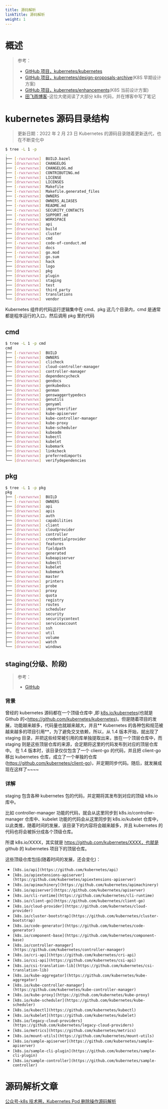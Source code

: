 ```yaml
---
title: 源码解析
linkTitle: 源码解析
weight: 1
---
```


# 概述

> 参考：
>
> - [GitHub 项目，kubernetes/kubernetes](https://github.com/kubernetes/kubernetes)
> - [GitHub 项目，kubernetes/design-proposals-archive](https://github.com/kubernetes/design-proposals-archive)(K8S 早期设计方案)
> - [GitHub 项目，kubernetes/enhancements](https://github.com/kubernetes/enhancements/)(K8S 当前设计方案)
> - [田飞雨博客](https://blog.tianfeiyu.com/source-code-reading-notes/)-这位大佬阅读了大部分 k8s 代码，并在博客中写了笔记

# kubernetes 源码目录结构

> 更新日期：2022 年 2 月 23 日
> Kubernetes 的源码目录随着更新迭代，也在不断变化中

```bash
$ tree -L 1 -p
.
├── [-rwxrwxrwx]  BUILD.bazel
├── [drwxrwxrwx]  CHANGELOG
├── [-rwxrwxrwx]  CHANGELOG.md
├── [-rwxrwxrwx]  CONTRIBUTING.md
├── [-rwxrwxrwx]  LICENSE
├── [drwxrwxrwx]  LICENSES
├── [-rwxrwxrwx]  Makefile
├── [-rwxrwxrwx]  Makefile.generated_files
├── [-rwxrwxrwx]  OWNERS
├── [-rwxrwxrwx]  OWNERS_ALIASES
├── [-rwxrwxrwx]  README.md
├── [-rwxrwxrwx]  SECURITY_CONTACTS
├── [-rwxrwxrwx]  SUPPORT.md
├── [-rwxrwxrwx]  WORKSPACE
├── [drwxrwxrwx]  api
├── [drwxrwxrwx]  build
├── [drwxrwxrwx]  cluster
├── [drwxrwxrwx]  cmd
├── [-rwxrwxrwx]  code-of-conduct.md
├── [drwxrwxrwx]  docs
├── [-rwxrwxrwx]  go.mod
├── [-rwxrwxrwx]  go.sum
├── [drwxrwxrwx]  hack
├── [drwxrwxrwx]  logo
├── [drwxrwxrwx]  pkg
├── [drwxrwxrwx]  plugin
├── [drwxrwxrwx]  staging
├── [drwxrwxrwx]  test
├── [drwxrwxrwx]  third_party
├── [drwxrwxrwx]  translations
└── [drwxrwxrwx]  vendor
```

Kubernetes 组件的代码运行逻辑集中在 cmd、pkg 这几个目录内，cmd 是通常都是程序运行的入口，然后调用 pkg 里的代码

## cmd

```bash
$ tree -L 1 -p cmd
cmd
├── [-rwxrwxrwx]  BUILD
├── [-rwxrwxrwx]  OWNERS
├── [drwxrwxrwx]  clicheck
├── [drwxrwxrwx]  cloud-controller-manager
├── [drwxrwxrwx]  controller-manager
├── [drwxrwxrwx]  dependencycheck
├── [drwxrwxrwx]  gendocs
├── [drwxrwxrwx]  genkubedocs
├── [drwxrwxrwx]  genman
├── [drwxrwxrwx]  genswaggertypedocs
├── [drwxrwxrwx]  genutils
├── [drwxrwxrwx]  genyaml
├── [drwxrwxrwx]  importverifier
├── [drwxrwxrwx]  kube-apiserver
├── [drwxrwxrwx]  kube-controller-manager
├── [drwxrwxrwx]  kube-proxy
├── [drwxrwxrwx]  kube-scheduler
├── [drwxrwxrwx]  kubeadm
├── [drwxrwxrwx]  kubectl
├── [drwxrwxrwx]  kubelet
├── [drwxrwxrwx]  kubemark
├── [drwxrwxrwx]  linkcheck
├── [drwxrwxrwx]  preferredimports
└── [drwxrwxrwx]  verifydependencies
```

## pkg

```bash
$ tree -L 1 -p pkg
pkg
├── [-rwxrwxrwx]  BUILD
├── [-rwxrwxrwx]  OWNERS
├── [drwxrwxrwx]  api
├── [drwxrwxrwx]  apis
├── [drwxrwxrwx]  auth
├── [drwxrwxrwx]  capabilities
├── [drwxrwxrwx]  client
├── [drwxrwxrwx]  cloudprovider
├── [drwxrwxrwx]  controller
├── [drwxrwxrwx]  credentialprovider
├── [drwxrwxrwx]  features
├── [drwxrwxrwx]  fieldpath
├── [drwxrwxrwx]  generated
├── [drwxrwxrwx]  kubeapiserver
├── [drwxrwxrwx]  kubectl
├── [drwxrwxrwx]  kubelet
├── [drwxrwxrwx]  kubemark
├── [drwxrwxrwx]  master
├── [drwxrwxrwx]  printers
├── [drwxrwxrwx]  probe
├── [drwxrwxrwx]  proxy
├── [drwxrwxrwx]  quota
├── [drwxrwxrwx]  registry
├── [drwxrwxrwx]  routes
├── [drwxrwxrwx]  scheduler
├── [drwxrwxrwx]  security
├── [drwxrwxrwx]  securitycontext
├── [drwxrwxrwx]  serviceaccount
├── [drwxrwxrwx]  ssh
├── [drwxrwxrwx]  util
├── [drwxrwxrwx]  volume
├── [drwxrwxrwx]  watch
└── [drwxrwxrwx]  windows
```

## staging(分级、阶段)

> 参考：
> - [GitHub](https://github.com/kubernetes/kubernetes/tree/master/staging)

### 背景

曾经的 kubernetes 源码都在一个顶级仓库中 ,即 [k8s.io/kubernetes](https://github.com/kubernetes/kubernetes)(也就是 Github 的<https://github.com/kubernetes/kubernetes)。但是随着项目的发展，功能越来越多，代码量也就越来越大，并且** Kubernetes 的各种包和规范被越来越多的项目引用**，为了避免交叉依赖，所以，从 1.4 版本开始，就出现了 staging 目录，并把这些经常被引用的库单独提取出来，放在一个顶层仓库中，而 staging 则是这些顶层仓库的来源，会定期将这里的代码发布到对应的顶层仓库中。
在 1.4 版本时，该目录仅仅包含了一个 client-go 的代码，并且把 client-go 移出 kubernetes 仓库，成立了一个单独的仓库(https://github.com/kubernetes/client-go)，并定期同步代码。随后，就发展成现在这样了~~~~

### 详解

staging 包含各种 kubernetes 包的代码，并定期将其发布到对应的顶级 k8s.io 库中。

比如 controller-manager 功能的代码，就会从这里同步到 k8s.io/controller-manager 仓库中、kubelet 功能的代码会从这里同步到 k8s.io/kubelet 仓库中，以此类推，随着时间的发展，该目录下的内容将会越来越多，并且 kubernetes 的代码也将会被拆分成各个顶级仓库。

所谓 k8s.io/XXXX，其实就是 https://github.com/kubernetes/XXXX，也就是 github 的 kubernetes 项目下的顶层仓库。

这些顶级仓库包括(随着时间的发展，还会变化)：

- `[k8s.io/api](https://github.com/kubernetes/api)`
- `[k8s.io/apiextensions-apiserver](https://github.com/kubernetes/apiextensions-apiserver)`
- `[k8s.io/apimachinery](https://github.com/kubernetes/apimachinery)`
- `[k8s.io/apiserver](https://github.com/kubernetes/apiserver)`
- `[k8s.io/cli-runtime](https://github.com/kubernetes/cli-runtime)`
- `[k8s.io/client-go](https://github.com/kubernetes/client-go)`
- `[k8s.io/cloud-provider](https://github.com/kubernetes/cloud-provider)`
- `[k8s.io/cluster-bootstrap](https://github.com/kubernetes/cluster-bootstrap)`
- `[k8s.io/code-generator](https://github.com/kubernetes/code-generator)`
- `[k8s.io/component-base](https://github.com/kubernetes/component-base)`
- `[k8s.io/controller-manager](https://github.com/kubernetes/controller-manager)`
- `[k8s.io/cri-api](https://github.com/kubernetes/cri-api)`
- `[k8s.io/csi-api](https://github.com/kubernetes/csi-api)`
- `[k8s.io/csi-translation-lib](https://github.com/kubernetes/csi-translation-lib)`
- `[k8s.io/kube-aggregator](https://github.com/kubernetes/kube-aggregator)`
- `[k8s.io/kube-controller-manager](https://github.com/kubernetes/kube-controller-manager)`
- `[k8s.io/kube-proxy](https://github.com/kubernetes/kube-proxy)`
- `[k8s.io/kube-scheduler](https://github.com/kubernetes/kube-scheduler)`
- `[k8s.io/kubectl](https://github.com/kubernetes/kubectl)`
- `[k8s.io/kubelet](https://github.com/kubernetes/kubelet)`
- `[k8s.io/legacy-cloud-providers](https://github.com/kubernetes/legacy-cloud-providers)`
- `[k8s.io/metrics](https://github.com/kubernetes/metrics)`
- `[k8s.io/mount-utils](https://github.com/kubernetes/mount-utils)`
- `[k8s.io/sample-apiserver](https://github.com/kubernetes/sample-apiserver)`
- `[k8s.io/sample-cli-plugin](https://github.com/kubernetes/sample-cli-plugin)`
- `[k8s.io/sample-controller](https://github.com/kubernetes/sample-controller)`

# 源码解析文章

[公众号-k8s 技术圈，Kubernetes Pod 删除操作源码解析](https://mp.weixin.qq.com/s/L-CQhYzxqxOoy9xYp6-JMA)
